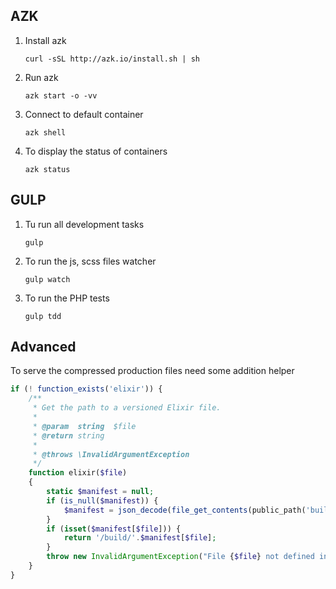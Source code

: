 AZK
----------------

1. Install azk

    ```curl -sSL http://azk.io/install.sh | sh```
1. Run azk

    ```azk start -o -vv```

1. Connect to default container

    ```azk shell```

1. To display the status of containers

    ```azk status```
    
GULP
----
1. Tu run all development tasks

    ```gulp```
1. To run the js, scss files watcher

    ```gulp watch```
    
1. To run the PHP tests
    
    ```gulp tdd```

Advanced
--------
To serve the compressed production files need some addition helper
```php
if (! function_exists('elixir')) {
    /**
     * Get the path to a versioned Elixir file.
     *
     * @param  string  $file
     * @return string
     *
     * @throws \InvalidArgumentException
     */
    function elixir($file)
    {
        static $manifest = null;
        if (is_null($manifest)) {
            $manifest = json_decode(file_get_contents(public_path('build/rev-manifest.json')), true);
        }
        if (isset($manifest[$file])) {
            return '/build/'.$manifest[$file];
        }
        throw new InvalidArgumentException("File {$file} not defined in asset manifest.");
    }
}
```
